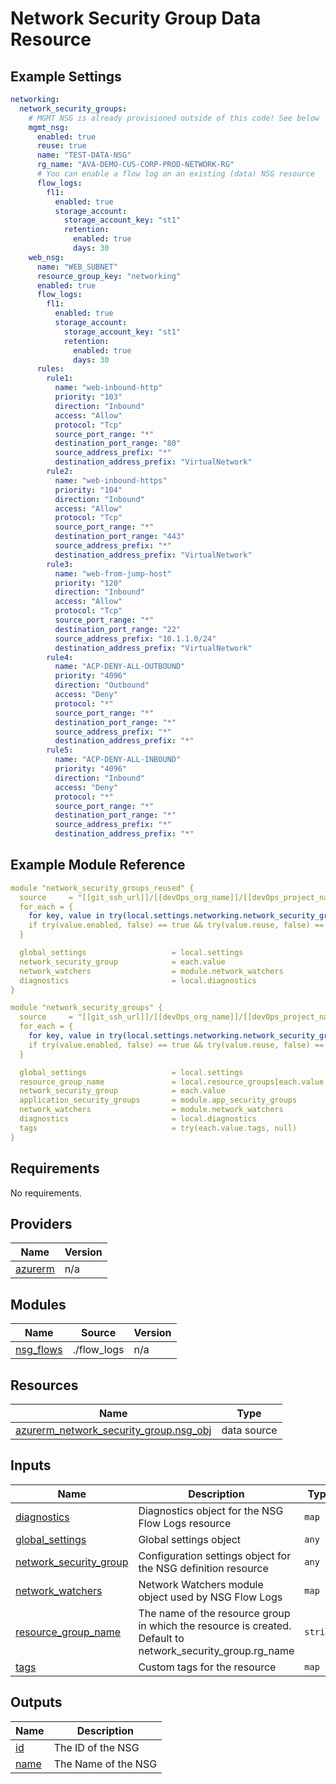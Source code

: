 # Network Security Group Data Resource

## Example Settings
```yaml
networking:
  network_security_groups:
    # MGMT NSG is already provisioned outside of this code! See below 
    mgmt_nsg:
      enabled: true
      reuse: true
      name: "TEST-DATA-NSG"
      rg_name: "AVA-DEMO-CUS-CORP-PROD-NETWORK-RG"
      # You can enable a flow log on an existing (data) NSG resource
      flow_logs:
        fl1:
          enabled: true
          storage_account:
            storage_account_key: "st1"
            retention:
              enabled: true
              days: 30
    web_nsg:
      name: "WEB_SUBNET"
      resource_group_key: "networking"
      enabled: true
      flow_logs:
        fl1:
          enabled: true
          storage_account:
            storage_account_key: "st1"
            retention:
              enabled: true
              days: 30
      rules:
        rule1:
          name: "web-inbound-http"
          priority: "103"
          direction: "Inbound"
          access: "Allow"
          protocol: "Tcp"
          source_port_range: "*"
          destination_port_range: "80"
          source_address_prefix: "*"
          destination_address_prefix: "VirtualNetwork"
        rule2:
          name: "web-inbound-https"
          priority: "104"
          direction: "Inbound"
          access: "Allow"
          protocol: "Tcp"
          source_port_range: "*"
          destination_port_range: "443"
          source_address_prefix: "*"
          destination_address_prefix: "VirtualNetwork"
        rule3:
          name: "web-from-jump-host"
          priority: "120"
          direction: "Inbound"
          access: "Allow"
          protocol: "Tcp"
          source_port_range: "*"
          destination_port_range: "22"
          source_address_prefix: "10.1.1.0/24"
          destination_address_prefix: "VirtualNetwork"
        rule4:
          name: "ACP-DENY-ALL-OUTBOUND"
          priority: "4096"
          direction: "Outbound"
          access: "Deny"
          protocol: "*"
          source_port_range: "*"
          destination_port_range: "*"
          source_address_prefix: "*"
          destination_address_prefix: "*"
        rule5:
          name: "ACP-DENY-ALL-INBOUND"
          priority: "4096"
          direction: "Inbound"
          access: "Deny"
          protocol: "*"
          source_port_range: "*"
          destination_port_range: "*"
          source_address_prefix: "*"
          destination_address_prefix: "*"

```

## Example Module Reference

```yaml
module "network_security_groups_reused" {
  source     = "[[git_ssh_url]]/[[devOps_org_name]]/[[devOps_project_name]]/[[devOps_repo_name]]//modules/networking/network_security_group_reused"
  for_each = {
    for key, value in try(local.settings.networking.network_security_groups, {}) : key => value
    if try(value.enabled, false) == true && try(value.reuse, false) == true
  }

  global_settings                   = local.settings
  network_security_group            = each.value
  network_watchers                  = module.network_watchers
  diagnostics                       = local.diagnostics
}

module "network_security_groups" {
  source     = "[[git_ssh_url]]/[[devOps_org_name]]/[[devOps_project_name]]/[[devOps_repo_name]]//modules/networking/network_security_group"
  for_each = {
    for key, value in try(local.settings.networking.network_security_groups, {}) : key => value
    if try(value.enabled, false) == true && try(value.reuse, false) == false
  }

  global_settings                   = local.settings
  resource_group_name               = local.resource_groups[each.value.resource_group_key].name
  network_security_group            = each.value
  application_security_groups       = module.app_security_groups
  network_watchers                  = module.network_watchers
  diagnostics                       = local.diagnostics
  tags                              = try(each.value.tags, null)
}
```

<!-- BEGIN_TF_DOCS -->
## Requirements

No requirements.

## Providers

| Name | Version |
|------|---------|
| <a name="provider_azurerm"></a> [azurerm](#provider\_azurerm) | n/a |

## Modules

| Name | Source | Version |
|------|--------|---------|
| <a name="module_nsg_flows"></a> [nsg\_flows](#module\_nsg\_flows) | ./flow_logs | n/a |

## Resources

| Name | Type |
|------|------|
| [azurerm_network_security_group.nsg_obj](https://registry.terraform.io/providers/hashicorp/azurerm/latest/docs/data-sources/network_security_group) | data source |

## Inputs

| Name | Description | Type | Default | Required |
|------|-------------|------|---------|:--------:|
| <a name="input_diagnostics"></a> [diagnostics](#input\_diagnostics) | Diagnostics object for the NSG Flow Logs resource | `map` | `{}` | no |
| <a name="input_global_settings"></a> [global\_settings](#input\_global\_settings) | Global settings object | `any` | n/a | yes |
| <a name="input_network_security_group"></a> [network\_security\_group](#input\_network\_security\_group) | Configuration settings object for the NSG definition resource | `any` | n/a | yes |
| <a name="input_network_watchers"></a> [network\_watchers](#input\_network\_watchers) | Network Watchers module object used by NSG Flow Logs | `map` | `{}` | no |
| <a name="input_resource_group_name"></a> [resource\_group\_name](#input\_resource\_group\_name) | The name of the resource group in which the resource is created. Default to network\_security\_group.rg\_name | `string` | `null` | no |
| <a name="input_tags"></a> [tags](#input\_tags) | Custom tags for the resource | `map` | `{}` | no |

## Outputs

| Name | Description |
|------|-------------|
| <a name="output_id"></a> [id](#output\_id) | The ID of the NSG |
| <a name="output_name"></a> [name](#output\_name) | The Name of the NSG |
<!-- END_TF_DOCS -->